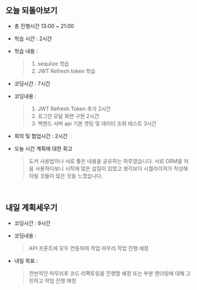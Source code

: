 ## 오늘 되돌아보기
- 총 진행시간 13:00 ~ 21:00
- 학습 시간 : 2시간
- 학습 내용 : 
  > 1. sequlize 학습
  > 2. JWT Refresh token 학습

- 코딩시간 : 7시간
- 코딩내용 : 
  > 1. JWT Refresh Token 추가 2시간
  > 2. 로그인 모달 화면 구현 2시간
  > 3. 백엔드 서버 api 기본 셋팅 및 데이터 조회 테스트 3시간

- 회의 및 협업시간 : 2시간
- 오늘 시간 계획에 대한 회고
  > 도커 사용법이나 서로 좋은 내용을 공유하는 하루였습니다. 서로 ORM을 처음 사용하다보니 시작에 많은 삽질이 있었고 생각보다 시퀄라이저가 작성해야될 것들이 많은 것을 느꼈습니다.

<br>

## 내일 계획세우기
- 코딩시간 : 9시간
- 코딩내용 :
  > API 프론트에 모두 연동하여 작업 마무리 작업 진행 예정

- 내일 목표 :
  > 전반적인 마무리후 코드 리팩토링을 진행할 예정
  > 또는 부분 렌더링에 대해 고민하고 작업 진행 예정